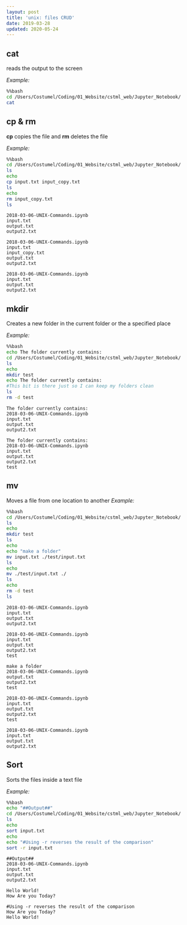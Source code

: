 ```yaml
---
layout: post
title: 'unix: files CRUD'
date: 2019-03-28
updated: 2020-05-24
---
```


## cat 
reads the output to the screen 

*Example:*


```bash
%%bash
cd /Users/Costumel/Coding/01_Website/cstml_web/Jupyter_Notebook/
cat
```

## cp & rm

**cp** copies the file and **rm** deletes the file

*Example:*


```bash
%%bash
cd /Users/Costumel/Coding/01_Website/cstml_web/Jupyter_Notebook/
ls
echo 
cp input.txt input_copy.txt
ls
echo
rm input_copy.txt
ls
```

    2018-03-06-UNIX-Commands.ipynb
    input.txt
    output.txt
    output2.txt
    
    2018-03-06-UNIX-Commands.ipynb
    input.txt
    input_copy.txt
    output.txt
    output2.txt
    
    2018-03-06-UNIX-Commands.ipynb
    input.txt
    output.txt
    output2.txt

## mkdir 

Creates a new folder in the current folder or the a specified place

*Example:*


```bash
%%bash
echo The folder currently contains:
cd /Users/Costumel/Coding/01_Website/cstml_web/Jupyter_Notebook/
ls
echo 
mkdir test
echo The folder currently contains:
#This bit is there just so I can keep my folders clean
ls
rm -d test
```

    The folder currently contains:
    2018-03-06-UNIX-Commands.ipynb
    input.txt
    output.txt
    output2.txt
    
    The folder currently contains:
    2018-03-06-UNIX-Commands.ipynb
    input.txt
    output.txt
    output2.txt
    test


## mv
Moves a file from one location to another
*Example:*


```bash
%%bash
cd /Users/Costumel/Coding/01_Website/cstml_web/Jupyter_Notebook/
ls
echo
mkdir test
ls
echo
echo "make a folder"
mv input.txt ./test/input.txt
ls
echo
mv ./test/input.txt ./
ls
echo
rm -d test
ls
```

    2018-03-06-UNIX-Commands.ipynb
    input.txt
    output.txt
    output2.txt
    
    2018-03-06-UNIX-Commands.ipynb
    input.txt
    output.txt
    output2.txt
    test
    
    make a folder
    2018-03-06-UNIX-Commands.ipynb
    output.txt
    output2.txt
    test
    
    2018-03-06-UNIX-Commands.ipynb
    input.txt
    output.txt
    output2.txt
    test
    
    2018-03-06-UNIX-Commands.ipynb
    input.txt
    output.txt
    output2.txt


## Sort
Sorts the files inside a text file

*Example:*


```bash
%%bash
echo "##Output##"
cd /Users/Costumel/Coding/01_Website/cstml_web/Jupyter_Notebook/
ls
echo
sort input.txt
echo 
echo "#Using -r reverses the result of the comparison"
sort -r input.txt
```

    ##Output##
    2018-03-06-UNIX-Commands.ipynb
    input.txt
    output.txt
    output2.txt
    
    Hello World!
    How Are you Today?
    
    #Using -r reverses the result of the comparison
    How Are you Today?
    Hello World!
